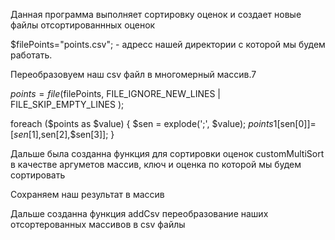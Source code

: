 Данная программа выполняет сортировку оценок и создает новые файлы отсортированнных оценок

$filePoints="points.csv"; - адресс нашей директории с которой мы будем работать.

Переобразовуем наш  csv файл в многомерный массив.7

$points = file($filePoints, FILE_IGNORE_NEW_LINES | FILE_SKIP_EMPTY_LINES );

foreach ($points as  $value) {
    $sen = explode(';', $value);
    $points1[$sen[0]]=[$sen[1],$sen[2],$sen[3]];
}

Дальше была созданна функция для сортировки оценок customMultiSort в качестве аргуметов массив, ключ и оценка по которой мы будем сортировать

Сохраняем наш результат в массив

Дальше созданна функция addCsv переобразование наших отсортерованных массивов  в csv файлы
